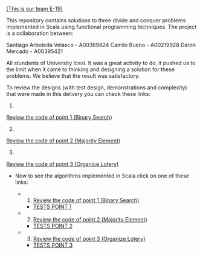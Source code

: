 [[This is our team E-19]](https://classroom.github.com/a/LMwH6w7l)

This repository contains solutions to three divide and conquer problems implemented in Scala using functional programming techniques. The project is a collaboration between:

Santiago Arboleda Velasco - A00369824
Camilo Bueno - A00219928
Daron Mercado - A00395421

All stundents of University Icesi. It was a great activity to do, it pushed us to the limit when it came to thinking and designing a solution for these problems. We believe that the result was satisfactory.

To review the designs (with test design, demonstrations and complexity) that were made in this delivery you can check these links:

1)

[Review the code of point 1 (Binary Search)](https://github.com/Bloque-CED/2023-2ti1-entregafinal-e-19/blob/main/doc/Desing_BinarySearch.md)


2)
[Review the code of point 2 (Majority Element)](https://github.com/Bloque-CED/2023-2ti1-entregafinal-e-19/blob/main/doc/Desing_MajorityElem.md)


3)
[Review the code of point 3 (Organice Lotery)](https://github.com/Bloque-CED/2023-2ti1-entregafinal-e-19/blob/main/doc/Design_Lotery.md)




* Now to see the algorithms implemented in Scala click on one of these links:

    - 1) [Review the code of point 1 (Binary Search)](https://github.com/Bloque-CED/2023-2ti1-entregafinal-e-19/blob/main/src/main/scala/BinarySearch.scala)

        + <a href="https://github.com/Bloque-CED/2023-2ti1-entregafinal-e-19/blob/main/src/test/scala/BinarySearchTest.scala" class="button">TESTS POINT 1</a>

    - 2) [Review the code of point 2 (Majority Element)](https://github.com/Bloque-CED/2023-2ti1-entregafinal-e-19/blob/main/src/main/scala/MajorityElement.scala)

        + <a href="https://github.com/Bloque-CED/2023-2ti1-entregafinal-e-19/blob/main/src/test/scala/MajorityElementTest.scala" class="button">TESTS POINT 2</a>
    
    - 3) [Review the code of point 3 (Organize Lotery)](https://github.com/Bloque-CED/2023-2ti1-entregafinal-e-19/blob/main/src/main/scala/OrganizingLottery.scala)

        + <a href="https://github.com/Bloque-CED/2023-2ti1-entregafinal-e-19/blob/main/src/test/scala/OrganizingLotteryTest.scala" class="button">TESTS POINT 3</a>
